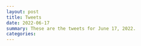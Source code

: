 ```yaml
---
layout: post
title: Tweets
date: 2022-06-17
summary: These are the tweets for June 17, 2022.
categories:
---
```


